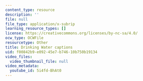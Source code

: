 ```yaml
---
content_type: resource
description: ''
file: null
file_type: application/x-subrip
learning_resource_types: []
license: https://creativecommons.org/licenses/by-nc-sa/4.0/
ocw_type: OCWFile
resourcetype: Other
title: Drinking Water captions
uid: f00842b9-e092-45e7-b746-10b750b19134
video_files:
  video_thumbnail_file: null
video_metadata:
  youtube_id: 5i4fd-BhAt0
---
```

